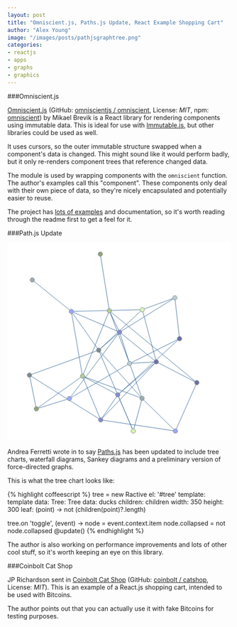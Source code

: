 ```yaml
---
layout: post
title: "Omniscient.js, Paths.js Update, React Example Shopping Cart"
author: "Alex Young"
image: "/images/posts/pathjsgraphtree.png"
categories:
- reactjs
- apps
- graphs
- graphics
---
```


###Omniscient.js

[Omniscient.js](http://omniscientjs.github.io/) (GitHub: [omniscientjs / omniscient](https://github.com/omniscientjs/omniscient), License: _MIT_, npm: [omniscient](https://www.npmjs.org/package/omniscient)) by Mikael Brevik is a React library for rendering components using immutable data.  This is ideal for use with [Immutable.js](https://github.com/facebook/immutable-js), but other libraries could be used as well.

It uses cursors, so the outer immutable structure swapped when a component's data is changed.  This might sound like it would perform badly, but it only re-renders component trees that reference changed data.

The module is used by wrapping components with the `omniscient` function.  The author's examples call this "component".  These components only deal with their own piece of data, so they're nicely encapsulated and potentially easier to reuse.

The project has [lots of examples](http://omniscientjs.github.io/examples) and documentation, so it's worth reading through the readme first to get a feel for it.

###Path.js Update

![Path.js](/images/posts/pathjsgraphtree.png)

Andrea Ferretti wrote in to say [Paths.js](http://andreaferretti.github.io/paths-js-demo/) has been updated to include tree charts, waterfall diagrams, Sankey diagrams and a preliminary version of force-directed graphs.

This is what the tree chart looks like:

{% highlight coffeescript %}
tree = new Ractive
  el: '#tree'
  template: template
  data:
    Tree: Tree
    data: ducks
    children: children
    width: 350
    height: 300
    leaf: (point) ->
      not (children(point)?.length)

tree.on 'toggle', (event) ->
  node = event.context.item
  node.collapsed = not node.collapsed
  @update()
{% endhighlight %}

The author is also working on performance improvements and lots of other cool stuff, so it's worth keeping an eye on this library.

###Coinbolt Cat Shop

JP Richardson sent in [Coinbolt Cat Shop](https://www.coinbolt.com/catshop/) (GitHub: [coinbolt / catshop](https://github.com/coinbolt/catshop), License: _MIT_).  This is an example of a React.js shopping cart, intended to be used with Bitcoins.

The author points out that you can actually use it with fake Bitcoins for testing purposes.
